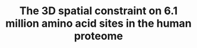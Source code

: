 ---
title: "The 3D spatial constraint on 6.1 million amino acid sites in the human proteome"
authors: "**Bian Li**, Dan M. Roden, John A. Capra&#42;"
journal: "bioRxiv"
pub_date: "" #Date of journal publication, NOT BIORXIV UPLOAD
image: "/static/img/pub/2021-09-15_li_biorxiv.png" #Minimum dimensions of
biorxiv: "2021.09.15.460390"
pdf: "/static/pdfs/2021-09-15_li_biorxiv.pdf"
github:
- description: "COSMIS is a new framework for quantification of the constraint on protein-coding genetic variation in 3D spatial neighborhoods. It leverages recent advances in computational structure prediction, large-scale sequencing data from gnomAD, and a mutation-spectrum-aware statistical model."
  url: "https://github.com/CapraLab/cosmis"
  links:
- name: "COSMIS app"
  url: "http://cosmis-app.herokuapp.com/"
---